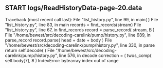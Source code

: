## START logs/ReadHistoryData-page-20.data
Traceback (most recent call last):
  File "list_history.py", line 99, in <module>
    main( )
  File "list_history.py", line 83, in main
    records = find_records(stream)
  File "list_history.py", line 67, in find_records
    record = parse_record( stream, B )
  File "/home/bewest/src/decoding-carelink/pump/history.py", line 689, in parse_record
    record.parse( head + date + body )
  File "/home/bewest/src/decoding-carelink/pump/history.py", line 330, in parse
    return self.decode( )
  File "/home/bewest/src/decoding-carelink/pump/history.py", line 576, in decode
    correction = ( twos_comp( self.body[7], 8 )
IndexError: bytearray index out of range

